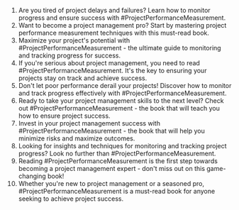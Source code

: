 1. Are you tired of project delays and failures? Learn how to monitor progress and ensure success with #ProjectPerformanceMeasurement.
2. Want to become a project management pro? Start by mastering project performance measurement techniques with this must-read book.
3. Maximize your project's potential with #ProjectPerformanceMeasurement - the ultimate guide to monitoring and tracking progress for success.
4. If you're serious about project management, you need to read #ProjectPerformanceMeasurement. It's the key to ensuring your projects stay on track and achieve success.
5. Don't let poor performance derail your projects! Discover how to monitor and track progress effectively with #ProjectPerformanceMeasurement.
6. Ready to take your project management skills to the next level? Check out #ProjectPerformanceMeasurement - the book that will teach you how to ensure project success.
7. Invest in your project management success with #ProjectPerformanceMeasurement - the book that will help you minimize risks and maximize outcomes.
8. Looking for insights and techniques for monitoring and tracking project progress? Look no further than #ProjectPerformanceMeasurement.
9. Reading #ProjectPerformanceMeasurement is the first step towards becoming a project management expert - don't miss out on this game-changing book!
10. Whether you're new to project management or a seasoned pro, #ProjectPerformanceMeasurement is a must-read book for anyone seeking to achieve project success.
